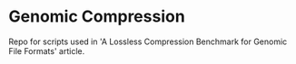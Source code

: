 # Genomic Compression

Repo for scripts used in 'A Lossless Compression Benchmark for Genomic File Formats' article.
